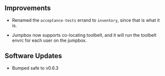 ## Improvements

- Renamed the `acceptance-tests` errand to `inventory`, since that
  is what it is.

- Jumpbox now supports co-locating toolbelt, and it will run the
  toolbelt envrc for each user on the jumpbox.

## Software Updates

- Bumped safe to v0.6.3
